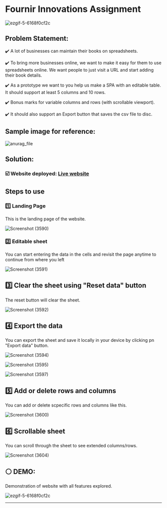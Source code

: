 # Fournir Innovations Assignment
![ezgif-5-6168f0cf2c](https://user-images.githubusercontent.com/107871742/175572023-a9659f37-47c6-4f55-90f5-d4fd0340d186.gif)


## Problem Statement: 
:heavy_check_mark: A lot of businesses can maintain their books on spreadsheets. 

:heavy_check_mark: To bring more businesses online, we want to make it easy for them to use spreadsheets online. We want people to just visit a URL and start adding their book details.

:heavy_check_mark: As a prototype we want to you help us make a SPA with an editable table. It should support at least 5 columns and 10 rows. 

:heavy_check_mark: Bonus marks for variable columns and rows (with scrollable viewport).

:heavy_check_mark: It should also support an Export button that saves the csv file to disc.

## Sample image for reference:

![anurag_file](https://user-images.githubusercontent.com/107871742/175564145-954b13dc-2d96-49fa-85d8-495a9285e7cc.jpeg)

## Solution:

### :ballot_box_with_check: Website deployed: [Live website](https://9nxqx538t1tgukxbuh6lfq.on.drv.tw/www.fournir-task-khushi/Fournir_Task_Khushi.html)

## Steps to use
### :one: Landing Page
This is the landing page of the website.

![Screenshot (3590)](https://user-images.githubusercontent.com/107871742/175565198-a922f633-4c43-4789-9110-dd92ccc563de.png)

### :two: Editable sheet
You can start entering the data in the cells and revisit the page anytime to continue from where you left

![Screenshot (3591)](https://user-images.githubusercontent.com/107871742/175565785-dadfea2b-1287-4d04-b861-f89e478abb48.png)


## :three: Clear the sheet using "Reset data" button
The reset button will clear the sheet.

![Screenshot (3592)](https://user-images.githubusercontent.com/107871742/175572587-25495817-5e71-41b3-ae10-2a3c494ab085.png)

## :four: Export the data 
You can export the sheet and save it locally in your device by clicking pn "Export data" button.

![Screenshot (3594)](https://user-images.githubusercontent.com/107871742/175572844-aeab78c9-8013-4edc-b232-9915898f5c44.png)

![Screenshot (3595)](https://user-images.githubusercontent.com/107871742/175572886-0b5a4152-ab44-4cec-ba9f-98007fa44d78.png)

![Screenshot (3597)](https://user-images.githubusercontent.com/107871742/175572947-3e13c235-75d0-45da-8beb-a2f0799bd7a4.png)

## :five: Add or delete rows and columns 
You can add or delete scpecific rows and columns like this.

![Screenshot (3600)](https://user-images.githubusercontent.com/107871742/175573236-84ee1507-c8d6-4e8a-b920-20c6b3c5770f.png)

## :six: Scrollable sheet
You can scroll through the sheet to see extended columns/rows.

![Screenshot (3604)](https://user-images.githubusercontent.com/107871742/175573538-a0f9a7a5-ec65-48dd-b6d5-e9307830b256.png)

## :white_circle: DEMO:
Demonstration of website with all features explored.

![ezgif-5-6168f0cf2c](https://user-images.githubusercontent.com/107871742/175573794-f38f8d3a-f9a0-4ccd-851b-e87436e88136.gif)


---


